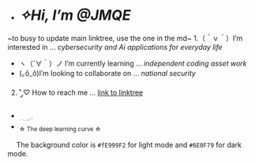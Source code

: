 - # ***✧Hi, I’m @JMQE***
~to busy to update main linktree, use the one in the md~
1.（＾ｖ＾）I’m interested in ... *cybersecurity and Ai applications for everyday life*
- ヽ（´∀｀）ノ I’m currently learning ... *independent coding asset work*
- (｡ŏ_ŏ)I’m looking to collaborate on ... *national security*
2. ˚ ༘♡ How to reach me ... [link to linktree](https://linktr.ee/GalaPyre)
- <sub>𓂃𓈒𓂂𓏸</sub>
- <sub>☆ The deep learning curve ☆</sub>

　 The background color is `#fE999F2` for light mode and `#6E0F79` for dark mode.
